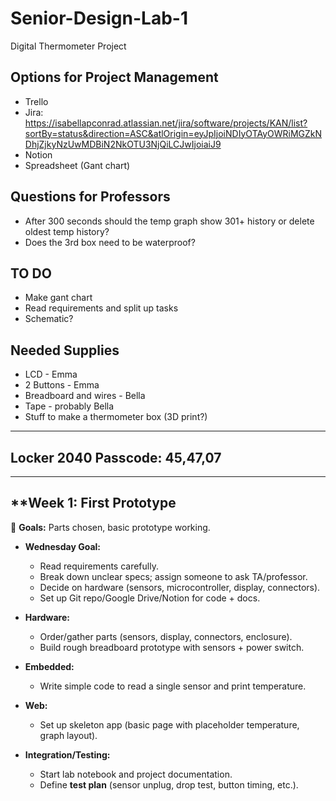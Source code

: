 # Senior-Design-Lab-1
Digital Thermometer Project 

## Options for Project Management
* Trello
* Jira: https://isabellapconrad.atlassian.net/jira/software/projects/KAN/list?sortBy=status&direction=ASC&atlOrigin=eyJpIjoiNDIyOTAyOWRiMGZkNDhjZjkyNzUwMDBiN2NkOTU3NjQiLCJwIjoiaiJ9
* Notion
* Spreadsheet (Gant chart)

## Questions for Professors
* After 300 seconds should the temp graph show 301+ history or delete oldest temp history?
* Does the 3rd box need to be waterproof?

## TO DO
* Make gant chart
* Read requirements and split up tasks
* Schematic?

## Needed Supplies
* LCD - Emma
* 2 Buttons - Emma
* Breadboard and wires - Bella
* Tape - probably Bella
* Stuff to make a thermometer box (3D print?)
  
---
Locker 2040 Passcode: 45,47,07
---
---


## **Week 1: First Prototype

🔹 **Goals:** Parts chosen, basic prototype working.

* **Wednesday Goal:**

  * Read requirements carefully.
  * Break down unclear specs; assign someone to ask TA/professor.
  * Decide on hardware (sensors, microcontroller, display, connectors).
  * Set up Git repo/Google Drive/Notion for code + docs.

* **Hardware:**

  * Order/gather parts (sensors, display, connectors, enclosure).
  * Build rough breadboard prototype with sensors + power switch.

* **Embedded:**

  * Write simple code to read a single sensor and print temperature.

* **Web:**

  * Set up skeleton app (basic page with placeholder temperature, graph layout).

* **Integration/Testing:**

  * Start lab notebook and project documentation.
  * Define **test plan** (sensor unplug, drop test, button timing, etc.).
